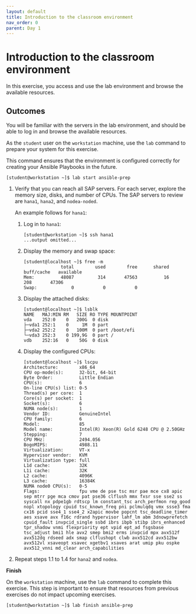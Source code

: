 ```yaml
---
layout: default
title: Introduction to the classroom environment
nav_order: 0
parent: Day 1
---
```


# Introduction to the classroom environment

In this exercise, you access and use the lab environment and browse the
available resources.

## Outcomes

You will be familiar with the servers in the lab environment, and should
be able to log in and browse the available resources.

As the `student` user on the `workstation` machine, use the `lab`
command to prepare your system for this exercise.

This command ensures that the environment is configured correctly for
creating your Ansible Playbooks in the future.

    [student@workstation ~]$ lab start ansible-prep

1.  Verify that you can reach all SAP servers. For each server, explore
    the memory size, disks, and number of CPUs. The SAP servers to
    review are `hana1`, `hana2`, and `nodea-noded`.

    An example follows for `hana1`:

    1.  Log in to `hana1`:

            [student@workstation ~]$ ssh hana1
            ...output omitted...

    2.  Display the memory and swap space:

            [student@localhost ~]$ free -m
                          total        used        free      shared  buff/cache   available
            Mem:          48087         314       47563          16         208       47306
            Swap:             0           0           0

    3.  Display the attached disks:

            [student@localhost ~]$ lsblk
            NAME   MAJ:MIN RM   SIZE RO TYPE MOUNTPOINT
            vda    252:0    0   200G  0 disk
            ├─vda1 252:1    0     1M  0 part
            ├─vda2 252:2    0   100M  0 part /boot/efi
            └─vda3 252:3    0 199,9G  0 part /
            vdb    252:16   0    50G  0 disk

    4.  Display the configured CPUs:

            [student@localhost ~]$ lscpu
            Architecture:        x86_64
            CPU op-mode(s):      32-bit, 64-bit
            Byte Order:          Little Endian
            CPU(s):              6
            On-line CPU(s) list: 0-5
            Thread(s) per core:  1
            Core(s) per socket:  1
            Socket(s):           6
            NUMA node(s):        1
            Vendor ID:           GenuineIntel
            CPU family:          6
            Model:               85
            Model name:          Intel(R) Xeon(R) Gold 6248 CPU @ 2.50GHz
            Stepping:            7
            CPU MHz:             2494.056
            BogoMIPS:            4988.11
            Virtualization:      VT-x
            Hypervisor vendor:   KVM
            Virtualization type: full
            L1d cache:           32K
            L1i cache:           32K
            L2 cache:            4096K
            L3 cache:            16384K
            NUMA node0 CPU(s):   0-5
            Flags:               fpu vme de pse tsc msr pae mce cx8 apic sep mtrr pge mca cmov pat pse36 clflush mmx fxsr sse sse2 ss syscall nx pdpe1gb rdtscp lm constant_tsc arch_perfmon rep_good nopl xtopology cpuid tsc_known_freq pni pclmulqdq vmx ssse3 fma cx16 pcid sse4_1 sse4_2 x2apic movbe popcnt tsc_deadline_timer aes xsave avx f16c rdrand hypervisor lahf_lm abm 3dnowprefetch cpuid_fault invpcid_single ssbd ibrs ibpb stibp ibrs_enhanced tpr_shadow vnmi flexpriority ept vpid ept_ad fsgsbase tsc_adjust bmi1 hle avx2 smep bmi2 erms invpcid mpx avx512f avx512dq rdseed adx smap clflushopt clwb avx512cd avx512bw avx512vl xsaveopt xsavec xgetbv1 xsaves arat umip pku ospke avx512_vnni md_clear arch_capabilities

2.  Repeat steps 1.1 to 1.4 for `hana2` and `nodea`.

**Finish**

On the `workstation` machine, use the `lab` command to complete this
exercise. This step is important to ensure that resources from previous
exercises do not impact upcoming exercises.

    [student@workstation ~]$ lab finish ansible-prep